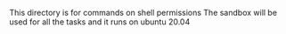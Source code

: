This directory is for commands on shell permissions
The sandbox will be used for all the tasks and it runs on ubuntu 20.04